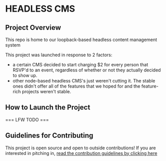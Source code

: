 # HEADLESS CMS

## Project Overview
This repo is home to our loopback-based headless content management system

This project was launched in response to 2 factors:
- a certain CMS decided to start charging $2 for every person that RSVP'd to an event, regardless of whether or not they actually decided to show up.
- other node-based headless CMS's just weren't cutting it. The stable ones didn't offer all of the features that we hoped for and the feature-rich projects weren't stable. 

## How to Launch the Project

=== LFW TODO ===

## Guidelines for Contributing

This project is open source and open to outside contributions! If you are interested in pitching in, [read the contribution guidelines by clicking here](./docs/contributing.md)